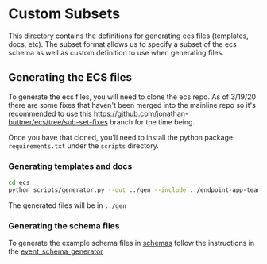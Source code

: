 # Custom Subsets

This directory contains the definitions for generating ecs files (templates, docs, etc). The subset format allows us to
specify a subset of the ecs schema as well as custom definition to use when generating files.

## Generating the ECS files

To generate the ecs files, you will need to clone the ecs repo. As of 3/19/20 there are some fixes that haven't been
merged into the mainline repo so it's recommended to use this <https://github.com/jonathan-buttner/ecs/tree/sub-set-fixes> branch
for the time being.

Once you have that cloned, you'll need to install the python package `requirements.txt` under the `scripts` directory.

### Generating templates and docs

```bash
cd ecs
python scripts/generator.py --out ../gen --include ../endpoint-app-team/custom_schemas --subset ../endpoint-app-team/custom_subsets/elastic_endpoint/events/* ../endpoint-app-team/custom_subsets/*.yml
```

The generated files will be in `../gen`

### Generating the schema files

To generate the example schema files in [schemas](../schemas) follow the instructions in the [event_schema_generator](../scripts/event_schema_generator/README.md)
